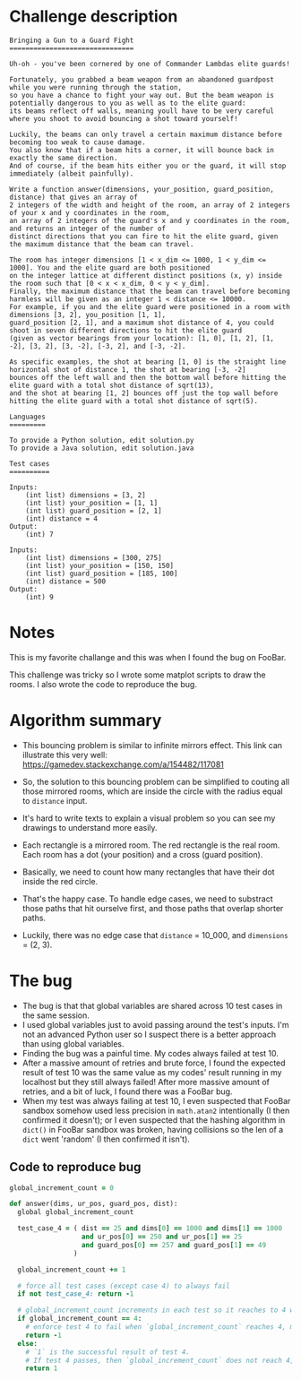 # Challenge description
```
Bringing a Gun to a Guard Fight
===============================

Uh-oh - you've been cornered by one of Commander Lambdas elite guards!

Fortunately, you grabbed a beam weapon from an abandoned guardpost while you were running through the station,
so you have a chance to fight your way out. But the beam weapon is potentially dangerous to you as well as to the elite guard:
its beams reflect off walls, meaning youll have to be very careful where you shoot to avoid bouncing a shot toward yourself!

Luckily, the beams can only travel a certain maximum distance before becoming too weak to cause damage.
You also know that if a beam hits a corner, it will bounce back in exactly the same direction.
And of course, if the beam hits either you or the guard, it will stop immediately (albeit painfully).

Write a function answer(dimensions, your_position, guard_position, distance) that gives an array of
2 integers of the width and height of the room, an array of 2 integers of your x and y coordinates in the room,
an array of 2 integers of the guard's x and y coordinates in the room, and returns an integer of the number of
distinct directions that you can fire to hit the elite guard, given the maximum distance that the beam can travel.

The room has integer dimensions [1 < x_dim <= 1000, 1 < y_dim <= 1000]. You and the elite guard are both positioned
on the integer lattice at different distinct positions (x, y) inside the room such that [0 < x < x_dim, 0 < y < y_dim].
Finally, the maximum distance that the beam can travel before becoming harmless will be given as an integer 1 < distance <= 10000.
For example, if you and the elite guard were positioned in a room with dimensions [3, 2], you_position [1, 1],
guard_position [2, 1], and a maximum shot distance of 4, you could shoot in seven different directions to hit the elite guard
(given as vector bearings from your location): [1, 0], [1, 2], [1, -2], [3, 2], [3, -2], [-3, 2], and [-3, -2].

As specific examples, the shot at bearing [1, 0] is the straight line horizontal shot of distance 1, the shot at bearing [-3, -2]
bounces off the left wall and then the bottom wall before hitting the elite guard with a total shot distance of sqrt(13),
and the shot at bearing [1, 2] bounces off just the top wall before hitting the elite guard with a total shot distance of sqrt(5).

Languages
=========

To provide a Python solution, edit solution.py
To provide a Java solution, edit solution.java

Test cases
==========

Inputs:
    (int list) dimensions = [3, 2]
    (int list) your_position = [1, 1]
    (int list) guard_position = [2, 1]
    (int) distance = 4
Output:
    (int) 7

Inputs:
    (int list) dimensions = [300, 275]
    (int list) your_position = [150, 150]
    (int list) guard_position = [185, 100]
    (int) distance = 500
Output:
    (int) 9
```


# Notes

This is my favorite challange and this was when I found the bug on FooBar.

This challenge was tricky so I wrote some matplot scripts to draw the rooms. I also wrote the code to reproduce the bug.

# Algorithm summary

+ This bouncing problem is similar to infinite mirrors effect. This link can illustrate this very well:
  https://gamedev.stackexchange.com/a/154482/117081
+ So, the solution to this bouncing problem can be simplified to couting all those mirrored rooms,
  which are inside the circle with the radius equal to `distance` input.

+ It's hard to write texts to explain a visual problem so you can see my drawings to understand more easily.
+ Each rectangle is a mirrored room. The red rectangle is the real room. Each room has a dot
  (your position) and a cross (guard position).
+ Basically, we need to count how many rectangles that have their dot inside the red circle.
+ That's the happy case. To handle edge cases, we need to substract those paths that hit ourselve first, and
those paths that overlap shorter paths.
+ Luckily, there was no edge case that `distance` = 10_000, and `dimensions` = (2, 3).

# The bug

+ The bug is that that global variables are shared across 10 test cases in the same session.
+ I used global variables just to avoid passing around the test's inputs.
  I'm not an advanced Python user so I suspect there is a better approach than using global variables.
+ Finding the bug was a painful time. My codes always failed at test 10.
+ After a massive amount of retries and brute force, I found the expected result of test 10 was
  the same value as my codes' result running in my localhost but they still always failed!
  After more massive amount of retries, and a bit of luck, I found there was a FooBar bug.
+ When my test was always failing at test 10, I even suspected that FooBar sandbox somehow used less precision
  in `math.atan2` intentionally (I then confirmed it doesn't); or I even suspected that the hashing algorithm
  in `dict()` in FooBar sandbox was broken, having collisions so the len of a `dict` went 'random' (I then confirmed it isn't).

## Code to reproduce bug

```ruby
global_increment_count = 0

def answer(dims, ur_pos, guard_pos, dist):
  global global_increment_count

  test_case_4 = ( dist == 25 and dims[0] == 1000 and dims[1] == 1000
                  and ur_pos[0] == 250 and ur_pos[1] == 25
                  and guard_pos[0] == 257 and guard_pos[1] == 49
                )

  global_increment_count += 1

  # force all test cases (except case 4) to always fail
  if not test_case_4: return -1

  # global_increment_count increments in each test so it reaches to 4 when in test 4.
  if global_increment_count == 4:
    # enforce test 4 to fail when `global_increment_count` reaches 4, meaning there is the bug.
    return -1
  else:
    # `1` is the successful result of test 4.
    # If test 4 passes, then `global_increment_count` does not reach 4, meaning there is no bug.
    return 1
```
